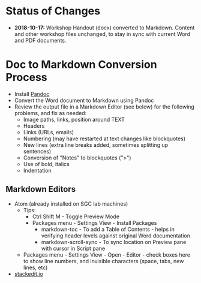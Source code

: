# Status of Changes
* **2018-10-17:** Workshop Handout (docx) converted to Markdown. Content and other workshop files unchanged, to stay in sync with current Word and PDF documents.

# Doc to Markdown Conversion Process
* Install [Pandoc](https://pandoc.org/installing.html)
* Convert the Word document to Markdown using Pandoc
* Review the output file in a Markdown Editor (see below) for the following problems, and fix as needed:
  * Image paths, links, position around TEXT
  * Headers
  * Links (URLs, emails)
  * Numbering (may have restarted at text changes like blockquotes)
  * New lines (extra line breaks added, sometimes splitting up sentences)
  * Conversion of "Notes" to blockquotes (">")
  * Use of bold, italics
  * Indentation

## Markdown Editors
* Atom (already installed on SGC lab machines)
  * Tips:
    * Ctrl Shift M - Toggle Preview Mode
    * Packages menu - Settings View - Install Packages
      * markdown-toc - To add a Table of Contents - helps in verifying header levels against original Word documentation
      * markdown-scroll-sync - To sync location on Preview pane with cursor in Script pane
   * Packages menu - Settings View - Open - Editor - check boxes here to show line numbers, and invisible characters (space, tabs, new lines, etc)
* [stackedit.io](https://stackedit.io/app#)
